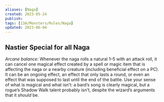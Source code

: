 ```yaml
---
aliases: [Naga]
created: 2023-05-24
publish: 
tags: [13A/Monsters/Rules/Naga]
updated: 2023-06-04
---
```


## Nastier Special for all Naga

*Arcane balance:* Whenever the naga rolls a natural 1–5 with an attack roll, it can cancel one magical effect created by a spell or magic item that is affecting the naga or a nearby creature (including beneficial effect on a PC). It can be an ongoing effect, an effect that only lasts a round, or even an effect that was supposed to last until the end of the battle. Use your sense of what is magical and what isn’t: a bard’s song is clearly magical, but a rogue’s Shadow Walk talent probably isn’t, despite the wizard’s arguments that it *should* be.